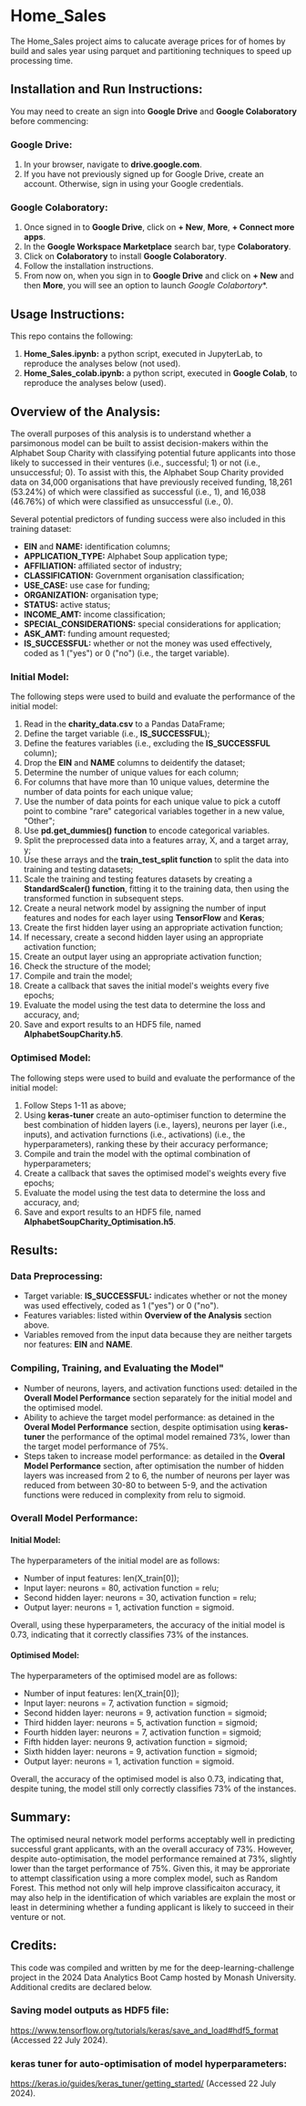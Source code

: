# Home_Sales
The Home_Sales project aims to calucate average prices for of homes by build and sales year using parquet and partitioning techniques to speed up processing time.


## Installation and Run Instructions:
You may need to create an sign into **Google Drive** and **Google Colaboratory** before commencing:

### Google Drive:
1. In your browser, navigate to **drive.google.com**.
2. If you have not previously signed up for Google Drive, create an account. Otherwise, sign in using your Google credentials.

### Google Colaboratory:
1. Once signed in to **Google Drive**, click on **+ New**, **More**, **+ Connect more apps**. 
2. In the **Google Workspace Marketplace** search bar, type **Colaboratory**.
3. Click on **Colaboratory** to install **Google Colaboratory**.
4. Follow the installation instructions.
5. From now on, when you sign in to **Google Drive** and click on **+ New** and then **More**, you will see an option to launch *Google Colabortory**.


## Usage Instructions:
This repo contains the following:
1. **Home_Sales.ipynb:** a python script, executed in JupyterLab, to reproduce the analyses below (not used).
2. **Home_Sales_colab.ipynb:** a python script, executed in **Google Colab**, to reproduce the analyses below (used).


## Overview of the Analysis:
The overall purposes of this analysis is to understand whether a parsimonous model can be built to assist decision-makers within the Alphabet Soup Charity with classifying potential future applicants into those likely to successed in their ventures (i.e., successful; 1) or not (i.e., unsuccessful; 0). To assist with this, the Alphabet Soup Charity provided data on 34,000 organisations that have previously received funding, 18,261 (53.24%) of which were classified as successful (i.e., 1), and 16,038 (46.76%) of which were classified as unsuccessful (i.e., 0).   

Several potential predictors of funding success were also included in this training dataset:
* **EIN** and **NAME:** identification columns;
* **APPLICATION_TYPE:** Alphabet Soup application type;
* **AFFILIATION:** affiliated sector of industry;
* **CLASSIFICATION:** Government organisation classification;
* **USE_CASE:** use case for funding;
* **ORGANIZATION:** organisation type;
* **STATUS:** active status;
* **INCOME_AMT:** income classification;
* **SPECIAL_CONSIDERATIONS:** special considerations for application;
* **ASK_AMT:** funding amount requested;
* **IS_SUCCESSFUL:** whether or not the money was used effectively, coded as 1 ("yes") or 0 ("no") (i.e., the target variable).

### Initial Model:
The following steps were used to build and evaluate the performance of the initial model:
1. Read in the **charity_data.csv** to a Pandas DataFrame;
2. Define the target variable (i.e., **IS_SUCCESSFUL**);
3. Define the features variables (i.e., excluding the **IS_SUCCESSFUL** column);
4. Drop the **EIN** and **NAME** columns to deidentify the dataset;
5. Determine the number of unique values for each column;
6. For columns that have more than 10 unique values, determine the number of data points for each unique value;
7. Use the number of data points for each unique value to pick a cutoff point to combine "rare" categorical variables together in a new value, "Other";
8. Use **pd.get_dummies() function** to encode categorical variables.
9. Split the preprocessed data into a features array, X, and a target array, y;
10. Use these arrays and the **train_test_split function** to split the data into training and testing datasets;
11. Scale the training and testing features datasets by creating a **StandardScaler() function**, fitting it to the training data, then using the transformed function in subsequent steps.
12. Create a neural network model by assigning the number of input features and nodes for each layer using **TensorFlow** and **Keras**;
13. Create the first hidden layer using an appropriate activation function;
14. If necessary, create a second hidden layer using an appropriate activation function;
15. Create an output layer using an appropriate activation function;
16. Check the structure of the model;
17. Compile and train the model; 
18. Create a callback that saves the initial model's weights every five epochs;
19. Evaluate the model using the test data to determine the loss and accuracy, and;
20. Save and export results to an HDF5 file, named **AlphabetSoupCharity.h5**.

### Optimised Model:
The following steps were used to build and evaluate the performance of the initial model:
1. Follow Steps 1-11 as above;
2. Using **keras-tuner** create an auto-optimiser function to determine the best combination of hidden layers (i.e., layers), neurons per layer (i.e., inputs), and activation furnctions (i.e., activations) (i.e., the hyperparameters), ranking these by their accuracy performance;
3. Compile and train the model with the optimal combination of hyperparameters; 
18. Create a callback that saves the optimised model's weights every five epochs;
19. Evaluate the model using the test data to determine the loss and accuracy, and;
20. Save and export results to an HDF5 file, named **AlphabetSoupCharity_Optimisation.h5**.


## Results:
### Data Preprocessing:
* Target variable: **IS_SUCCESSFUL:** indicates whether or not the money was used effectively, coded as 1 ("yes") or 0 ("no").
* Features variables: listed within **Overview of the Analysis** section above.
* Variables removed from the input data because they are neither targets nor features: **EIN** and **NAME**. 


### Compiling, Training, and Evaluating the Model"
* Number of neurons, layers, and activation functions used: detailed in the **Overall Model Performance** section separately for the initial model and the optimised model.
* Ability to achieve the target model performance: as detained in the **Overal Model Performance** section, despite optimisation using **keras-tuner** the performance of the optimal model remained 73%, lower than the target model performance of 75%.
* Steps taken to increase model performance: as detailed in the **Overal Model Performance** section, after optimisation the number of hidden layers was increased from 2 to 6, the number of neurons per layer was reduced from between 30-80 to between 5-9, and the activation functions were reduced in complexity from relu to sigmoid.


### Overall Model Performance:
#### Initial Model:
The hyperparameters of the initial model are as follows:
* Number of input features: len(X_train[0]);
* Input layer: neurons = 80, activation function = relu;
* Second hidden layer: neurons = 30, activation function = relu;
* Output layer: neurons = 1, activation function = sigmoid.

Overall, using these hyperparameters, the accuracy of the initial model is 0.73, indicating that it correctly classifies 73% of the instances.


#### Optimised Model:
The hyperparameters of the optimised model are as follows:
* Number of input features: len(X_train[0]);
* Input layer: neurons = 7, activation function = sigmoid;
* Second hidden layer: neurons = 9, activation function = sigmoid;
* Third hidden layer: neurons = 5, activation function = sigmoid;
* Fourth hidden layer: neurons = 7, activation function = sigmoid;
* Fifth hidden layer: neurons 9, activation function = sigmoid;
* Sixth hidden layer: neurons = 9, activation function = sigmoid;
* Output layer: neurons = 1, activation function = sigmoid.

Overall, the accuracy of the optimised model is also 0.73, indicating that, despite tuning, the model still only correctly classifies 73% of the instances.


## Summary:
The optimised neural network model performs acceptably well in predicting successful grant applicants, with an the overall accuracy of 73%. However, despite auto-optimisation, the model performance remained at 73%, slightly lower than the target performance of 75%. Given this, it may be approriate to attempt classification using a more complex model, such as Random Forest. This method not only will help improve classificaiton accuracy, it may also help in the identification of which variables are explain the most or least in determining whether a funding applicant is likely to succeed in their venture or not.


## Credits:
This code was compiled and written by me for the deep-learning-challenge project in the 2024 Data Analytics Boot Camp hosted by Monash University. Additional credits are declared below.

### Saving model outputs as HDF5 file:
https://www.tensorflow.org/tutorials/keras/save_and_load#hdf5_format (Accessed 22 July 2024).

### keras tuner for auto-optimisation of model hyperparameters:
https://keras.io/guides/keras_tuner/getting_started/ (Accessed 22 July 2024).
